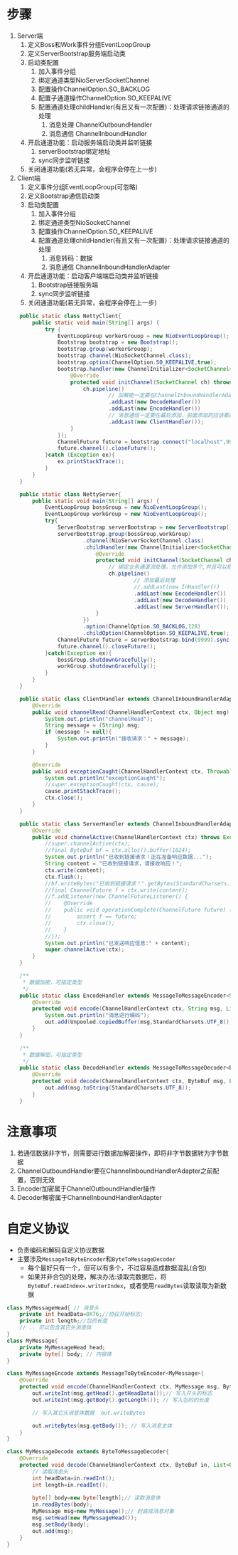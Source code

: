 # 步骤
1. Server端
   1. 定义Boss和Work事件分组EventLoopGroup
   2. 定义ServerBootstrap服务端启动类
   3. 启动类配置
      1. 加入事件分组
      2. 绑定通道类型NioServerSocketChannel
      3. 配置操作ChannelOption.SO_BACKLOG
      4. 配置子通道操作ChannelOption.SO_KEEPALIVE
      5. 配置通道处理childHandler(有且又有一次配置)：处理请求链接通道的处理
         1. 消息处理 ChannelOutboundHandler
         2. 消息通信 ChannelInboundHandler
   4. 开启通道功能：启动服务端启动类并监听链接
      1. serverBootstrap绑定地址
      2. sync同步监听链接
   5. 关闭通道功能(若无异常，会程序会停在上一步)
2. Client端
   1. 定义事件分组EventLoopGroup(可忽略)
   2. 定义Bootstrap通信启动类
   3. 启动类配置
      1.  加入事件分组
      2.  绑定通道类型NioSocketChannel
      3.  配置操作ChannelOption.SO_KEEPALIVE
      4.  配置通道处理childHandler(有且又有一次配置)：处理请求链接通道的处理
          1.  消息转码：数据
          2.  消息通信 ChannelInboundHandlerAdapter
   4. 开启通道功能：启动客户端端启动类并监听链接
      1. Bootstrap链接服务端
      2. sync同步监听链接
   5. 关闭通道功能(若无异常，会程序会停在上一步)


```java
    public static class NettyClient{
        public static void main(String[] args) {
            try {
                EventLoopGroup workerGrouop = new NioEventLoopGroup();
                Bootstrap bootstrap = new Bootstrap();
                bootstrap.group(workerGrouop);
                bootstrap.channel(NioSocketChannel.class);
                bootstrap.option(ChannelOption.SO_KEEPALIVE,true);
                bootstrap.handler(new ChannelInitializer<SocketChannel>() {
                    @Override
                    protected void initChannel(SocketChannel ch) throws Exception {
                        ch.pipeline()
                                // 加解密一定要在ChannelInboundHandlerAdapter处理之前，否则适配器处理不会对消息加解密处理
                                .addLast(new DecodeHandler())
                                .addLast(new EncodeHandler())
                                // 消息通信一定要在最后添加，前面添加的应该都是数据处理
                                .addLast(new ClientHandler());
                    }
                });
                ChannelFuture future = bootstrap.connect("localhost",9999).sync();
                future.channel().closeFuture();
            }catch (Exception ex){
                ex.printStackTrace();
            }
        }
    }

    public static class NettyServer{
        public static void main(String[] args) {
            EventLoopGroup bossGroup = new NioEventLoopGroup();
            EventLoopGroup workGroup = new NioEventLoopGroup();
            try{
                ServerBootstrap serverBootstrap = new ServerBootstrap();
                serverBootstrap.group(bossGroup,workGroup)
                        .channel(NioServerSocketChannel.class)
                        .childHandler(new ChannelInitializer<SocketChannel>() {
                            @Override
                            protected void initChannel(SocketChannel ch) throws Exception {
                                // 绑定业务通道流处理，允许添加多个,并且可以指定执行顺序(相对业务),addLast,addFirst,addBefore,addAfter
                                ch.pipeline()
                                        // 添加最后处理
                                        //.addLast(new InHandler())
                                        .addLast(new EncodeHandler())
                                        .addLast(new DecodeHandler())
                                        .addLast(new ServerHandler());
                            }
                        })
                        .option(ChannelOption.SO_BACKLOG,128)
                        .childOption(ChannelOption.SO_KEEPALIVE,true);
                ChannelFuture future = serverBootstrap.bind(9999).sync();
                future.channel().closeFuture();
            }catch(Exception ex){
                bossGroup.shutdownGracefully();
                workGroup.shutdownGracefully();
            }
        }
    }

    public static class ClientHandler extends ChannelInboundHandlerAdapter{
        @Override
        public void channelRead(ChannelHandlerContext ctx, Object msg) throws Exception {
            System.out.println("channelRead");
            String message = (String) msg;
            if (message != null){
                System.out.println("接收请求：" + message);
            }
        }

        @Override
        public void exceptionCaught(ChannelHandlerContext ctx, Throwable cause) throws Exception {
            System.out.println("exceptionCaught");
            //super.exceptionCaught(ctx, cause);
            cause.printStackTrace();
            ctx.close();
        }
    }

    public static class ServerHandler extends ChannelInboundHandlerAdapter{
        @Override
        public void channelActive(ChannelHandlerContext ctx) throws Exception {
            //super.channelActive(ctx);
            //final ByteBuf bf = ctx.alloc().buffer(1024);
            System.out.println("已收到链接请求！正在准备响应数据...");
            String content = "已收到链接请求，请接收响应！";
            ctx.write(content);
            ctx.flush();
            //bf.writeBytes("已收到链接请求！".getBytes(StandardCharsets.UTF_8));
            //final ChannelFuture f = ctx.write(content);
            //f.addListener(new ChannelFutureListener() {
            //    @Override
            //    public void operationComplete(ChannelFuture future) {
            //        assert f == future;
            //        ctx.close();
            //    }
            //});
            System.out.println("已发送响应信息:" + content);
            super.channelActive(ctx);
        }
    }

    /**
     * 数据加密，可指定类型
     */
    public static class EncodeHandler extends MessageToMessageEncoder<String> {
        @Override
        protected void encode(ChannelHandlerContext ctx, String msg, List<Object> out) throws Exception {
            System.out.println("消息进行编码");
            out.add(Unpooled.copiedBuffer(msg,StandardCharsets.UTF_8));
        }
    }

    /**
     * 数据解密，可指定类型
     */
    public static class DecodeHandler extends MessageToMessageDecoder<ByteBuf>{
        @Override
        protected void decode(ChannelHandlerContext ctx, ByteBuf msg, List<Object> out) throws Exception {
            out.add(msg.toString(StandardCharsets.UTF_8));
        }
    }
```

# 注意事项
1. 若通信数据非字节，则需要进行数据加解密操作，即将非字节数据转为字节数据
2. ChannelOutboundHandler要在ChannelInboundHandlerAdapter之前配置，否则无效
3. Encoder加密属于ChannelOutboundHandler操作
4. Decoder解密属于ChannelInboundHandlerAdapter

# 自定义协议
* 负责编码和解码自定义协议数据
* 主要涉及`MessageToByteEncoder`和`ByteToMessageDecoder`
  * 每个最好只有一个，但可以有多个，不过容易造成数据混乱(合包)
  * 如果并非合包的处理，解决办法:读取完数据后，将`ByteBuf.readIndex=.writerIndex`，或者使用`readBytes`读取读取为新数据
```java
class MyMessageHead{ // 消息头
    private int headData=0X76;//协议开始标志;
    private int length;//包的长度
    // .. 可以包含其它头消息体
}
class MyMessage{
    private MyMessageHead head;
    private byte[] body; // 内容体
}

class MyMessageEncode extends MessageToByteEncoder<MyMessage>{
    @Override
    protected void encode(ChannelHandlerContext ctx, MyMessage msg, ByteBuf out) throws Exception {
        out.writeInt(msg.getHead().getHeadData());// 写入开头的标志
        out.writeInt(msg.getBody().getLength()); // 写入包的的长度

        // 写入其它头消息体数据  out.writeBytes

        out.writeBytes(msg.getBody()); // 写入消息主体
    }
}

class MyMessageDecode extends ByteToMessageDecoder{
    @Override
    protected void decode(ChannelHandlerContext ctx, ByteBuf in, List<Object> out) throws Exception {
        // 读取消息头
        int headData=in.readInt();
        int length=in.readInt();
        
        byte[] body=new byte[length];// 读取消息体
        in.readBytes(body);
        MyMessage msg=new MyMessage();// 封装成消息对象
        msg.setHead(new MyMessageHead());
        msg.setBody(body);
        out.add(msg);
    }
}
```